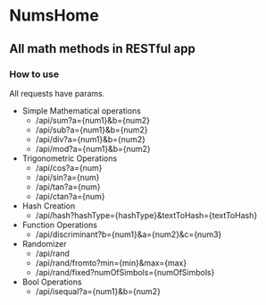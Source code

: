 # NumsHome

## All math methods in RESTful app

### How to use
All requests have params.
* Simple Mathematical operations
	* /api/sum?a={num1}&b={num2}
	* /api/sub?a={num1}&b={num2}
	* /api/div?a={num1}&b={num2}
	* /api/mod?a={num1}&b={num2}
* Trigonometric Operations
	* /api/cos?a={num}
	* /api/sin?a={num}
	* /api/tan?a={num}
	* /api/ctan?a={num}
* Hash Creation
	* /api/hash?hashType={hashType}&textToHash={textToHash}
* Function Operations
	* /api/discriminant?b={num1}&a={num2}&c={num3}
* Randomizer
	* /api/rand
	* /api/rand/fromto?min={min}&max={max}
	* /api/rand/fixed?numOfSimbols={numOfSimbols}
* Bool Operations
	* /api/isequal?a={num1}&b={num2}
